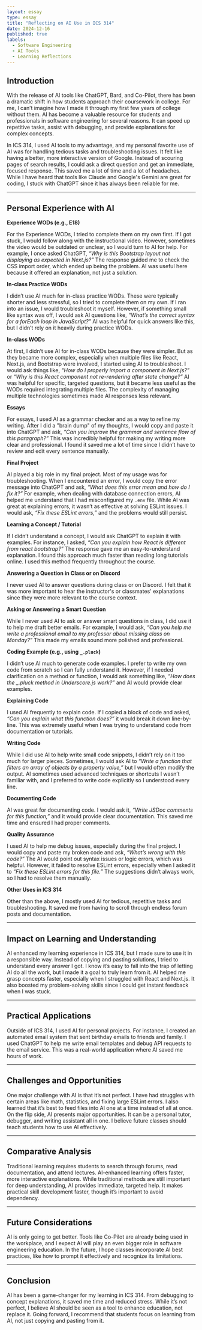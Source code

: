 ```yaml
---
layout: essay
type: essay
title: "Reflecting on AI Use in ICS 314"
date: 2024-12-16
published: true
labels:
  - Software Engineering
  - AI Tools
  - Learning Reflections
---
```


## Introduction

With the release of AI tools like ChatGPT, Bard, and Co-Pilot, there has been a dramatic shift in how students approach their coursework in college. For me, I can’t imagine how I made it through my first few years of college without them. AI has become a valuable resource for students and professionals in software engineering for several reasons. It can speed up repetitive tasks, assist with debugging, and provide explanations for complex concepts.  

In ICS 314, I used AI tools to my advantage, and my personal favorite use of AI was for handling tedious tasks and troubleshooting issues. It felt like having a better, more interactive version of Google. Instead of scouring pages of search results, I could ask a direct question and get an immediate, focused response. This saved me a lot of time and a lot of headaches. While I have heard that tools like Claude and Google's Gemini are great for coding, I stuck with ChatGPT since it has always been reliable for me. 

---

## Personal Experience with AI 

**Experience WODs (e.g., E18)**

For the Experience WODs, I tried to complete them on my own first. If I got stuck, I would follow along with the instructional video. However, sometimes the video would be outdated or unclear, so I would turn to AI for help. For example, I once asked ChatGPT, *“Why is this Bootstrap layout not displaying as expected in Next.js?”* The response guided me to check the CSS import order, which ended up being the problem. AI was useful here because it offered an explanation, not just a solution.

**In-class Practice WODs**

I didn’t use AI much for in-class practice WODs. These were typically shorter and less stressful, so I tried to complete them on my own. If I ran into an issue, I would troubleshoot it myself. However, if something small like syntax was off, I would ask AI questions like, *“What’s the correct syntax for a forEach loop in JavaScript?”* AI was helpful for quick answers like this, but I didn’t rely on it heavily during practice WODs. 

**In-class WODs**

At first, I didn’t use AI for in-class WODs because they were simpler. But as they became more complex, especially when multiple files like React, Next.js, and Bootstrap were involved, I started using AI to troubleshoot. I would ask things like, *“How do I properly import a component in Next.js?”* or *“Why is this React component not re-rendering after state change?”* AI was helpful for specific, targeted questions, but it became less useful as the WODs required integrating multiple files. The complexity of managing multiple technologies sometimes made AI responses less relevant. 

**Essays**

For essays, I used AI as a grammar checker and as a way to refine my writing. After I did a "brain dump" of my thoughts, I would copy and paste it into ChatGPT and ask, *“Can you improve the grammar and sentence flow of this paragraph?”* This was incredibly helpful for making my writing more clear and professional. I found it saved me a lot of time since I didn’t have to review and edit every sentence manually. 

**Final Project**

AI played a big role in my final project. Most of my usage was for troubleshooting. When I encountered an error, I would copy the error message into ChatGPT and ask, *“What does this error mean and how do I fix it?”* For example, when dealing with database connection errors, AI helped me understand that I had misconfigured my `.env` file. While AI was great at explaining errors, it wasn’t as effective at solving ESLint issues. I would ask, *“Fix these ESLint errors,”* and the problems would still persist. 

**Learning a Concept / Tutorial**

If I didn’t understand a concept, I would ask ChatGPT to explain it with examples. For instance, I asked, *“Can you explain how React is different from react bootstrap?”* The response gave me an easy-to-understand explanation. I found this approach much faster than reading long tutorials online. I used this method frequently throughout the course. 

**Answering a Question in Class or on Discord**

I never used AI to answer questions during class or on Discord. I felt that it was more important to hear the instructor's or classmates' explanations since they were more relevant to the course context. 

**Asking or Answering a Smart Question**

While I never used AI to ask or answer smart questions in class, I did use it to help me draft better emails. For example, I would ask, *“Can you help me write a professional email to my professor about missing class on Monday?”* This made my emails sound more polished and professional. 

**Coding Example (e.g., using `_.pluck`)**

I didn’t use AI much to generate code examples. I prefer to write my own code from scratch so I can fully understand it. However, if I needed clarification on a method or function, I would ask something like, *“How does the _.pluck method in Underscore.js work?”* and AI would provide clear examples. 

**Explaining Code**

I used AI frequently to explain code. If I copied a block of code and asked, *“Can you explain what this function does?”* it would break it down line-by-line. This was extremely useful when I was trying to understand code from documentation or tutorials. 

**Writing Code**

While I did use AI to help write small code snippets, I didn’t rely on it too much for larger pieces. Sometimes, I would ask AI to *“Write a function that filters an array of objects by a property value,”* but I would often modify the output. AI sometimes used advanced techniques or shortcuts I wasn’t familiar with, and I preferred to write code explicitly so I understood every line. 

**Documenting Code**

AI was great for documenting code. I would ask it, *“Write JSDoc comments for this function,”* and it would provide clear documentation. This saved me time and ensured I had proper comments. 

**Quality Assurance**

I used AI to help me debug issues, especially during the final project. I would copy and paste my broken code and ask, *“What’s wrong with this code?”* The AI would point out syntax issues or logic errors, which was helpful. However, it failed to resolve ESLint errors, especially when I asked it to *“Fix these ESLint errors for this file.”* The suggestions didn’t always work, so I had to resolve them manually. 

**Other Uses in ICS 314**

Other than the above, I mostly used AI for tedious, repetitive tasks and troubleshooting. It saved me from having to scroll through endless forum posts and documentation. 

---

## Impact on Learning and Understanding

AI enhanced my learning experience in ICS 314, but I made sure to use it in a responsible way. Instead of copying and pasting solutions, I tried to understand every answer I got. I know it’s easy to fall into the trap of letting AI do all the work, but I made it a goal to truly learn from it. AI helped me grasp concepts faster, especially when I struggled with React and Next.js. It also boosted my problem-solving skills since I could get instant feedback when I was stuck. 

---

## Practical Applications

Outside of ICS 314, I used AI for personal projects. For instance, I created an automated email system that sent birthday emails to friends and family. I used ChatGPT to help me write email templates and debug API requests to the email service. This was a real-world application where AI saved me hours of work. 

---

## Challenges and Opportunities

One major challenge with AI is that it’s not perfect. I have had struggles with certain areas like math, statistics, and fixing large ESLint errors. I also learned that it’s best to feed files into AI one at a time instead of all at once. On the flip side, AI presents major opportunities. It can be a personal tutor, debugger, and writing assistant all in one. I believe future classes should teach students how to use AI effectively. 

---

## Comparative Analysis

Traditional learning requires students to search through forums, read documentation, and attend lectures. AI-enhanced learning offers faster, more interactive explanations. While traditional methods are still important for deep understanding, AI provides immediate, targeted help. It makes practical skill development faster, though it’s important to avoid dependency. 

---

## Future Considerations

AI is only going to get better. Tools like Co-Pilot are already being used in the workplace, and I expect AI will play an even bigger role in software engineering education. In the future, I hope classes incorporate AI best practices, like how to prompt it effectively and recognize its limitations. 

---

## Conclusion

AI has been a game-changer for my learning in ICS 314. From debugging to concept explanations, it saved me time and reduced stress. While it’s not perfect, I believe AI should be seen as a tool to enhance education, not replace it. Going forward, I recommend that students focus on learning from AI, not just copying and pasting from it. 
